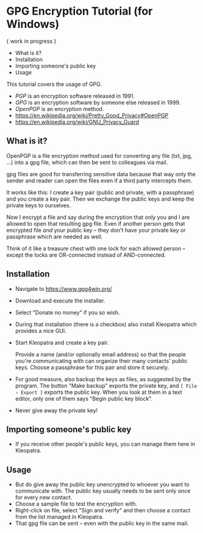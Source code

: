 
  GPG Encryption Tutorial (for Windows)
=========================================

{ work in progress }

- What is it?
- Installation
- Importing someone's public key
- Usage


This tutorial covers the usage of GPG.

- *PGP* is an encryption software released in 1991.
- *GPG* is an encryption software by someone else released in 1999.
- *OpenPGP* is an encryption method.
- https://en.wikipedia.org/wiki/Pretty_Good_Privacy#OpenPGP
- https://en.wikipedia.org/wiki/GNU_Privacy_Guard



What is it?
-----------
OpenPGP is a file encryption method used for converting any file (txt, jpg, …) into a gpg file, which can then be sent to colleagues via mail.

gpg files are good for transferring sensitive data because that way only the sender and reader can open the files even if a third party intercepts them.

It works like this: I create a key pair (public and private, with a passphrase) and you create a key pair. Then we exchange the public keys and keep the private keys to ourselves.

Now I encrypt a file and say during the encryption that only you and I are allowed to open that resulting gpg file. Even if another person gets that encrypted file *and* your public key – they don't have your private key or passphrase which are needed as well.

Think of it like a treasure chest with one lock for each allowed person – except the locks are OR-connected instead of AND-connected.



Installation
------------

- Navigate to https://www.gpg4win.org/
- Download and execute the installer.
- Select "Donate no money" if you so wish.
- During that installation (there is a checkbox) also install Kleopatra which provides a nice GUI.

- Start Kleopatra and create a key pair.

  Provide a name (and/or optionally email address) so that the people you're communicating with can organize their many contacts' public keys. Choose a passphrase for this pair and store it securely.

- For good measure, also backup the keys as files, as suggested by the program. The button "Make backup" exports the private key, and `[ File › Export ]` exports the public key. When you look at them in a text editor, only one of them says "Begin public key block".

- Never give away the private key!



Importing someone's public key
------------------------------

- If you receive other people's public keys, you can manage them here in Kleopatra.



Usage
-----
- But do give away the public key unencrypted to whoever you want to communicate with. The public key usually needs to be sent only once for every new contact.
- Choose a sample file to test the encryption with.
- Right-click on file, select "Sign and verify" and then choose a contact from the list managed in Kleopatra.
- That gpg file can be sent – even with the public key in the same mail.

